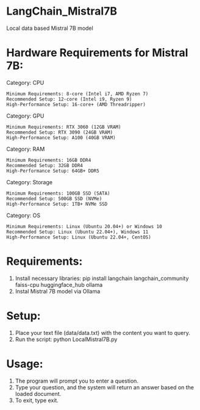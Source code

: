 # LangChain_Mistral7B
 Local data based Mistral 7B model

# Hardware Requirements for Mistral 7B:
Category: CPU

    Minimum Requirements: 8-core (Intel i7, AMD Ryzen 7)
    Recommended Setup: 12-core (Intel i9, Ryzen 9)
    High-Performance Setup: 16-core+ (AMD Threadripper)

Category: GPU

    Minimum Requirements: RTX 3060 (12GB VRAM)
    Recommended Setup: RTX 3090 (24GB VRAM)
    High-Performance Setup: A100 (40GB VRAM)

Category: RAM

    Minimum Requirements: 16GB DDR4
    Recommended Setup: 32GB DDR4
    High-Performance Setup: 64GB+ DDR5

Category: Storage

    Minimum Requirements: 100GB SSD (SATA)
    Recommended Setup: 500GB SSD (NVMe)
    High-Performance Setup: 1TB+ NVMe SSD

Category: OS

    Minimum Requirements: Linux (Ubuntu 20.04+) or Windows 10
    Recommended Setup: Linux (Ubuntu 22.04+), Windows 11
    High-Performance Setup: Linux (Ubuntu 22.04+, CentOS)
# Requirements:
 1. Install necessary libraries: pip install langchain langchain_community faiss-cpu huggingface_hub ollama
 2. Instal Mistral 7B model via Ollama
# Setup:
 1. Place your text file (data/data.txt) with the content you want to query.
 2. Run the script: python LocalMistral7B.py
# Usage:
 1. The program will prompt you to enter a question.
 2. Type your question, and the system will return an answer based on the loaded document.
 3. To exit, type exit.
